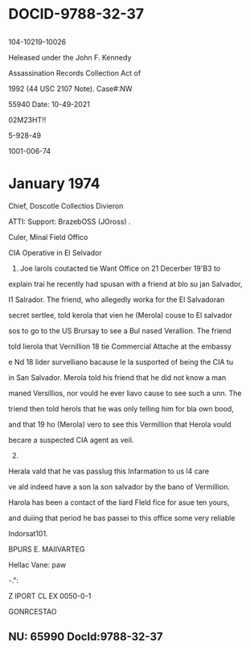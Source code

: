 # DOCID-9788-32-37

##
104-10219-10026

Heleased under the John F. Kennedy

Assassination Records Collection Act of

1992 (44 USC 2107 Note). Case#:NW

55940 Date: 10-49-2021

02M23HT!!

5-928-49

1001-006-74

# January 1974

Chief, Doscotle Collectios Divieron

ATTI: Support: BrazebOSS (JOross) .

Culer, Minal Field Offico

CIA Operative in El Selvador

1. Joe larols coutacted tie Want Office on 21 Decerber 19'B3 to

explain trai he recently had spusan with a friend at blo su jan Salvador,

I1 Salrador. The friend, who allegedly worka for the El Salvadoran

secret sertlee, told kerola that vien he (Merola) couse to El salvador

sos to go to the US Brursay to see a Bul nased Verallion. The friend

told lierola that Vernillion 18 tie Commercial Attache at the embassy

e Nd 18 lider survelliano bacause le la susported of being the CIA tu

in San Salvador. Merola told his friend that he did not know a man

maned Versillios, nor vould he ever liavo cause to see such a unn. The

triend then told herols that he was only telling him for bla own bood,

and that 19 ho (Merola) vero to see this Vermillion that Herola vould

becare a suspected CIA agent as veil.

2.

Herala vald that he vas passlug this Infarmation to us l4 care

ve ald indeed have a son la son salvador by the bano of Vermillion.

Harola has been a contact of the liard Fleld fice for asue ten yours,

and duiing that period he bas passei to this office some very reliable

Indorsat101.

BPURS E. MAIIVARTEG

Hellac Vane: paw

-.":

Z IPORT CL EX 0050-0-1

GONRCESTAO

NU: 65990 Docld:9788-32-37
---

